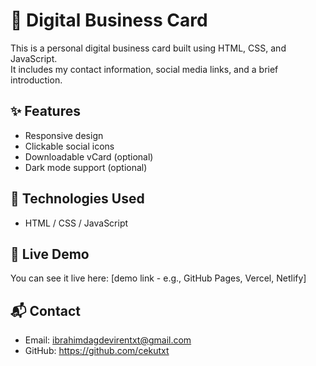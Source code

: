 # 💼 Digital Business Card

This is a personal digital business card built using HTML, CSS, and JavaScript.  
It includes my contact information, social media links, and a brief introduction.


## ✨ Features

- Responsive design
- Clickable social icons
- Downloadable vCard (optional)
- Dark mode support (optional)

## 🔧 Technologies Used

- HTML / CSS / JavaScript

## 🚀 Live Demo

You can see it live here: [demo link - e.g., GitHub Pages, Vercel, Netlify]

## 📬 Contact

- Email: ibrahimdagdevirentxt@gmail.com 
- GitHub: https://github.com/cekutxt
